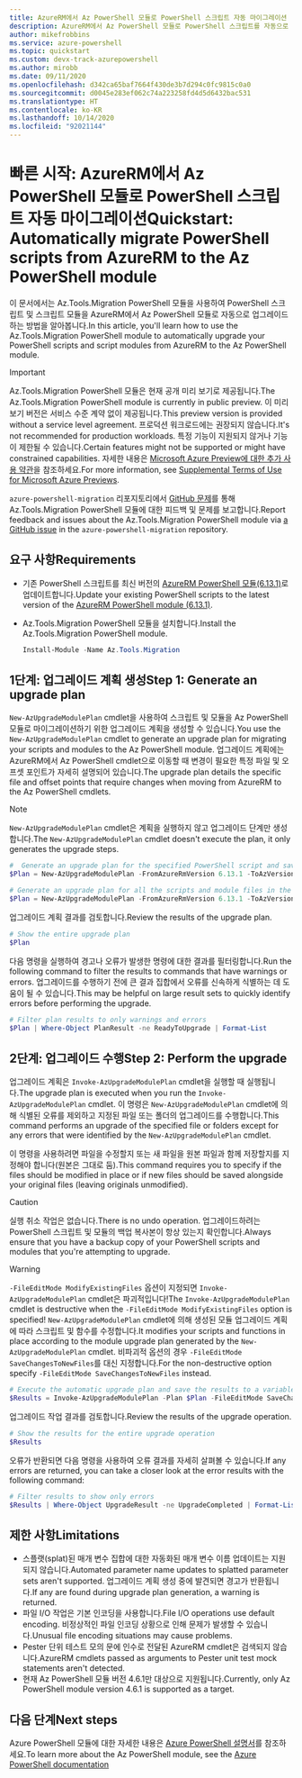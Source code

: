 ```yaml
---
title: AzureRM에서 Az PowerShell 모듈로 PowerShell 스크립트 자동 마이그레이션
description: AzureRM에서 Az PowerShell 모듈로 PowerShell 스크립트를 자동으로 마이그레이션하는 방법을 알아봅니다.
author: mikefrobbins
ms.service: azure-powershell
ms.topic: quickstart
ms.custom: devx-track-azurepowershell
ms.author: mirobb
ms.date: 09/11/2020
ms.openlocfilehash: d342ca65baf7664f430de3b7d294c0fc9815c0a0
ms.sourcegitcommit: d0045e283ef062c74a223258fd4d5d6432bac531
ms.translationtype: HT
ms.contentlocale: ko-KR
ms.lasthandoff: 10/14/2020
ms.locfileid: "92021144"
---
```

# <a name="quickstart-automatically-migrate-powershell-scripts-from-azurerm-to-the-az-powershell-module"></a><span data-ttu-id="1ac15-103">빠른 시작: AzureRM에서 Az PowerShell 모듈로 PowerShell 스크립트 자동 마이그레이션</span><span class="sxs-lookup"><span data-stu-id="1ac15-103">Quickstart: Automatically migrate PowerShell scripts from AzureRM to the Az PowerShell module</span></span>

<span data-ttu-id="1ac15-104">이 문서에서는 Az.Tools.Migration PowerShell 모듈을 사용하여 PowerShell 스크립트 및 스크립트 모듈을 AzureRM에서 Az PowerShell 모듈로 자동으로 업그레이드하는 방법을 알아봅니다.</span><span class="sxs-lookup"><span data-stu-id="1ac15-104">In this article, you'll learn how to use the Az.Tools.Migration PowerShell module to automatically upgrade your PowerShell scripts and script modules from AzureRM to the Az PowerShell module.</span></span>

> [!IMPORTANT]
> <span data-ttu-id="1ac15-105">Az.Tools.Migration PowerShell 모듈은 현재 공개 미리 보기로 제공됩니다.</span><span class="sxs-lookup"><span data-stu-id="1ac15-105">The Az.Tools.Migration PowerShell module is currently in public preview.</span></span> <span data-ttu-id="1ac15-106">이 미리 보기 버전은 서비스 수준 계약 없이 제공됩니다.</span><span class="sxs-lookup"><span data-stu-id="1ac15-106">This preview version is provided without a service level agreement.</span></span> <span data-ttu-id="1ac15-107">프로덕션 워크로드에는 권장되지 않습니다.</span><span class="sxs-lookup"><span data-stu-id="1ac15-107">It's not recommended for production workloads.</span></span> <span data-ttu-id="1ac15-108">특정 기능이 지원되지 않거나 기능이 제한될 수 있습니다.</span><span class="sxs-lookup"><span data-stu-id="1ac15-108">Certain features might not be supported or might have constrained capabilities.</span></span> <span data-ttu-id="1ac15-109">자세한 내용은 [Microsoft Azure Preview에 대한 추가 사용 약관](https://azure.microsoft.com/support/legal/preview-supplemental-terms/)을 참조하세요.</span><span class="sxs-lookup"><span data-stu-id="1ac15-109">For more information, see [Supplemental Terms of Use for Microsoft Azure Previews](https://azure.microsoft.com/support/legal/preview-supplemental-terms/).</span></span>

<span data-ttu-id="1ac15-110">`azure-powershell-migration` 리포지토리에서 [GitHub 문제](https://github.com/Azure/azure-powershell-migration/issues)를 통해 Az.Tools.Migration PowerShell 모듈에 대한 피드백 및 문제를 보고합니다.</span><span class="sxs-lookup"><span data-stu-id="1ac15-110">Report feedback and issues about the Az.Tools.Migration PowerShell module via [a GitHub issue](https://github.com/Azure/azure-powershell-migration/issues) in the `azure-powershell-migration` repository.</span></span>

## <a name="requirements"></a><span data-ttu-id="1ac15-111">요구 사항</span><span class="sxs-lookup"><span data-stu-id="1ac15-111">Requirements</span></span>

* <span data-ttu-id="1ac15-112">기존 PowerShell 스크립트를 최신 버전의 [AzureRM PowerShell 모듈(6.13.1)](https://github.com/Azure/azure-powershell/releases/tag/v6.13.1-November2018)로 업데이트합니다.</span><span class="sxs-lookup"><span data-stu-id="1ac15-112">Update your existing PowerShell scripts to the latest version of the [AzureRM PowerShell module (6.13.1)](https://github.com/Azure/azure-powershell/releases/tag/v6.13.1-November2018).</span></span>
* <span data-ttu-id="1ac15-113">Az.Tools.Migration PowerShell 모듈을 설치합니다.</span><span class="sxs-lookup"><span data-stu-id="1ac15-113">Install the Az.Tools.Migration PowerShell module.</span></span>

  ```powershell
  Install-Module -Name Az.Tools.Migration
  ```

## <a name="step-1-generate-an-upgrade-plan"></a><span data-ttu-id="1ac15-114">1단계: 업그레이드 계획 생성</span><span class="sxs-lookup"><span data-stu-id="1ac15-114">Step 1: Generate an upgrade plan</span></span>

<span data-ttu-id="1ac15-115">`New-AzUpgradeModulePlan` cmdlet을 사용하여 스크립트 및 모듈을 Az PowerShell 모듈로 마이그레이션하기 위한 업그레이드 계획을 생성할 수 있습니다.</span><span class="sxs-lookup"><span data-stu-id="1ac15-115">You use the `New-AzUpgradeModulePlan` cmdlet to generate an upgrade plan for migrating your scripts and modules to the Az PowerShell module.</span></span> <span data-ttu-id="1ac15-116">업그레이드 계획에는 AzureRM에서 Az PowerShell cmdlet으로 이동할 때 변경이 필요한 특정 파일 및 오프셋 포인트가 자세히 설명되어 있습니다.</span><span class="sxs-lookup"><span data-stu-id="1ac15-116">The upgrade plan details the specific file and offset points that require changes when moving from AzureRM to the Az PowerShell cmdlets.</span></span>

> [!NOTE]
> <span data-ttu-id="1ac15-117">`New-AzUpgradeModulePlan` cmdlet은 계획을 실행하지 않고 업그레이드 단계만 생성합니다.</span><span class="sxs-lookup"><span data-stu-id="1ac15-117">The `New-AzUpgradeModulePlan` cmdlet doesn't execute the plan, it only generates the upgrade steps.</span></span>

```powershell
#  Generate an upgrade plan for the specified PowerShell script and save it to a variable.
$Plan = New-AzUpgradeModulePlan -FromAzureRmVersion 6.13.1 -ToAzVersion 4.6.1 -FilePath 'C:\Scripts\my-azure-script.ps1'
```

```powershell
# Generate an upgrade plan for all the scripts and module files in the specified folder and save it to a variable.
$Plan = New-AzUpgradeModulePlan -FromAzureRmVersion 6.13.1 -ToAzVersion 4.6.1 -DirectoryPath 'C:\Scripts'
```

<span data-ttu-id="1ac15-118">업그레이드 계획 결과를 검토합니다.</span><span class="sxs-lookup"><span data-stu-id="1ac15-118">Review the results of the upgrade plan.</span></span>

```powershell
# Show the entire upgrade plan
$Plan
```

<span data-ttu-id="1ac15-119">다음 명령을 실행하여 경고나 오류가 발생한 명령에 대한 결과를 필터링합니다.</span><span class="sxs-lookup"><span data-stu-id="1ac15-119">Run the following command to filter the results to commands that have warnings or errors.</span></span> <span data-ttu-id="1ac15-120">업그레이드를 수행하기 전에 큰 결과 집합에서 오류를 신속하게 식별하는 데 도움이 될 수 있습니다.</span><span class="sxs-lookup"><span data-stu-id="1ac15-120">This may be helpful on large result sets to quickly identify errors before performing the upgrade.</span></span>

```powershell
# Filter plan results to only warnings and errors
$Plan | Where-Object PlanResult -ne ReadyToUpgrade | Format-List
```

## <a name="step-2-perform-the-upgrade"></a><span data-ttu-id="1ac15-121">2단계: 업그레이드 수행</span><span class="sxs-lookup"><span data-stu-id="1ac15-121">Step 2: Perform the upgrade</span></span>

<span data-ttu-id="1ac15-122">업그레이드 계획은 `Invoke-AzUpgradeModulePlan` cmdlet을 실행할 때 실행됩니다.</span><span class="sxs-lookup"><span data-stu-id="1ac15-122">The upgrade plan is executed when you run the `Invoke-AzUpgradeModulePlan` cmdlet.</span></span> <span data-ttu-id="1ac15-123">이 명령은 `New-AzUpgradeModulePlan` cmdlet에 의해 식별된 오류를 제외하고 지정된 파일 또는 폴더의 업그레이드를 수행합니다.</span><span class="sxs-lookup"><span data-stu-id="1ac15-123">This command performs an upgrade of the specified file or folders except for any errors that were identified by the `New-AzUpgradeModulePlan` cmdlet.</span></span>

<span data-ttu-id="1ac15-124">이 명령을 사용하려면 파일을 수정할지 또는 새 파일을 원본 파일과 함께 저장할지를 지정해야 합니다(원본은 그대로 둠).</span><span class="sxs-lookup"><span data-stu-id="1ac15-124">This command requires you to specify if the files should be modified in place or if new files should be saved alongside your original files (leaving originals unmodified).</span></span>

> [!CAUTION]
> <span data-ttu-id="1ac15-125">실행 취소 작업은 없습니다.</span><span class="sxs-lookup"><span data-stu-id="1ac15-125">There is no undo operation.</span></span> <span data-ttu-id="1ac15-126">업그레이드하려는 PowerShell 스크립트 및 모듈의 백업 복사본이 항상 있는지 확인합니다.</span><span class="sxs-lookup"><span data-stu-id="1ac15-126">Always ensure that you have a backup copy of your PowerShell scripts and modules that you're attempting to upgrade.</span></span>

> [!WARNING]
> <span data-ttu-id="1ac15-127">`-FileEditMode ModifyExistingFiles` 옵션이 지정되면 `Invoke-AzUpgradeModulePlan` cmdlet은 파괴적입니다!</span><span class="sxs-lookup"><span data-stu-id="1ac15-127">The `Invoke-AzUpgradeModulePlan` cmdlet is destructive when the `-FileEditMode ModifyExistingFiles` option is specified!</span></span> <span data-ttu-id="1ac15-128">`New-AzUpgradeModulePlan` cmdlet에 의해 생성된 모듈 업그레이드 계획에 따라 스크립트 및 함수를 수정합니다.</span><span class="sxs-lookup"><span data-stu-id="1ac15-128">It modifies your scripts and functions in place according to the module upgrade plan generated by the `New-AzUpgradeModulePlan` cmdlet.</span></span> <span data-ttu-id="1ac15-129">비파괴적 옵션의 경우 `-FileEditMode SaveChangesToNewFiles`를 대신 지정합니다.</span><span class="sxs-lookup"><span data-stu-id="1ac15-129">For the non-destructive option specify `-FileEditMode SaveChangesToNewFiles` instead.</span></span>

```powershell
# Execute the automatic upgrade plan and save the results to a variable.
$Results = Invoke-AzUpgradeModulePlan -Plan $Plan -FileEditMode SaveChangesToNewFiles
```

<span data-ttu-id="1ac15-130">업그레이드 작업 결과를 검토합니다.</span><span class="sxs-lookup"><span data-stu-id="1ac15-130">Review the results of the upgrade operation.</span></span>

```powershell
# Show the results for the entire upgrade operation
$Results
```

<span data-ttu-id="1ac15-131">오류가 반환되면 다음 명령을 사용하여 오류 결과를 자세히 살펴볼 수 있습니다.</span><span class="sxs-lookup"><span data-stu-id="1ac15-131">If any errors are returned, you can take a closer look at the error results with the following command:</span></span>

```powershell
# Filter results to show only errors
$Results | Where-Object UpgradeResult -ne UpgradeCompleted | Format-List
```

## <a name="limitations"></a><span data-ttu-id="1ac15-132">제한 사항</span><span class="sxs-lookup"><span data-stu-id="1ac15-132">Limitations</span></span>

* <span data-ttu-id="1ac15-133">스플랫(splat)된 매개 변수 집합에 대한 자동화된 매개 변수 이름 업데이트는 지원되지 않습니다.</span><span class="sxs-lookup"><span data-stu-id="1ac15-133">Automated parameter name updates to splatted parameter sets aren't supported.</span></span> <span data-ttu-id="1ac15-134">업그레이드 계획 생성 중에 발견되면 경고가 반환됩니다.</span><span class="sxs-lookup"><span data-stu-id="1ac15-134">If any are found during upgrade plan generation, a warning is returned.</span></span>
* <span data-ttu-id="1ac15-135">파일 I/O 작업은 기본 인코딩을 사용합니다.</span><span class="sxs-lookup"><span data-stu-id="1ac15-135">File I/O operations use default encoding.</span></span> <span data-ttu-id="1ac15-136">비정상적인 파일 인코딩 상황으로 인해 문제가 발생할 수 있습니다.</span><span class="sxs-lookup"><span data-stu-id="1ac15-136">Unusual file encoding situations may cause problems.</span></span>
* <span data-ttu-id="1ac15-137">Pester 단위 테스트 모의 문에 인수로 전달된 AzureRM cmdlet은 검색되지 않습니다.</span><span class="sxs-lookup"><span data-stu-id="1ac15-137">AzureRM cmdlets passed as arguments to Pester unit test mock statements aren't detected.</span></span>
* <span data-ttu-id="1ac15-138">현재 Az PowerShell 모듈 버전 4.6.1만 대상으로 지원됩니다.</span><span class="sxs-lookup"><span data-stu-id="1ac15-138">Currently, only Az PowerShell module version 4.6.1 is supported as a target.</span></span>

## <a name="next-steps"></a><span data-ttu-id="1ac15-139">다음 단계</span><span class="sxs-lookup"><span data-stu-id="1ac15-139">Next steps</span></span>

<span data-ttu-id="1ac15-140">Azure PowerShell 모듈에 대한 자세한 내용은 [Azure PowerShell 설명서](https://docs.microsoft.com/powershell/azure/)를 참조하세요.</span><span class="sxs-lookup"><span data-stu-id="1ac15-140">To learn more about the Az PowerShell module, see the [Azure PowerShell documentation](https://docs.microsoft.com/powershell/azure/)</span></span>